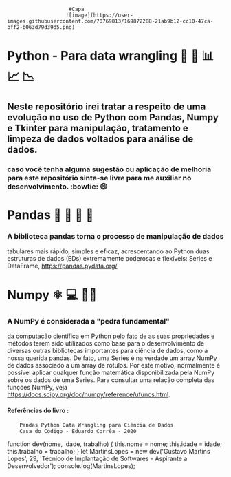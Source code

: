                         #Capa
                       ![image](https://user-images.githubusercontent.com/70769813/169872288-21ab9b12-cc10-47ca-bff2-b063d79d39d5.png)
 
# Python - Para data wrangling :crystal_ball: :mag_right: :bar_chart: :chart_with_upwards_trend: :chart_with_downwards_trend:
## Neste repositório irei tratar a respeito de uma evolução no uso de Python com Pandas, Numpy e Tkinter para manipulação, tratamento e limpeza de dados voltados para análise de dados.
### caso você tenha alguma sugestão ou aplicação de melhoria para este repositório sinta-se livre para me auxiliar no desenvolvimento. :bowtie: :smile:
# Pandas 🐼 🐼 🐼 🐼
### A biblioteca pandas torna o processo de manipulação de dados
tabulares mais rápido, simples e eficaz, acrescentando ao Python
duas estruturas de dados (EDs) extremamente poderosas e
flexíveis: Series e DataFrame,
        https://pandas.pydata.org/

# Numpy ⚛️ 💻 🧑‍🔬
### A NumPy é considerada a "pedra fundamental"
da computação científica em Python pelo fato de as suas
propriedades e métodos terem sido utilizados como base para o
desenvolvimento de diversas outras bibliotecas importantes para
ciência de dados, como a nossa querida pandas.
De fato, uma Series é na verdade um array NumPy de dados
associado a um array de rótulos. Por este motivo, normalmente é
possível aplicar qualquer função matemática disponibilizada pela
NumPy sobre os dados de uma Series. Para consultar uma relação
completa das funções NumPy, veja
        https://docs.scipy.org/doc/numpy/reference/ufuncs.html.





#### Referências do livro :    
        Pandas Python Data Wrangling para Ciência de Dados
        Casa do Código - Eduardo Corrêa - 2020
function dev(nome, idade, trabalho) {
        this.nome = nome;
        this.idade = idade;
        this.trabalho = trabalho;
      }
      let MartinsLopes = new dev('Gustavo Martins Lopes', 29, 'Técnico de Implantação de Softwares - Aspirante a Desenvolvedor');
      console.log(MartinsLopes);
